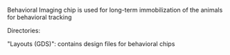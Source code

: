 
Behavioral Imaging chip is used for long-term immobilization of the animals for behavioral tracking 

Directories:

"Layouts (GDS)": contains design files for behavioral chips
